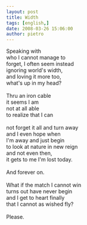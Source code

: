 ```yaml
---
layout: post
title: Width
tags: [english,]
date: 2008-03-26 15:06:00
author: pietro
---
```

Speaking with<br/>who I cannot manage to<br/>forget, I often seem instead<br/>ignoring world's width,<br/>and loving it more too,<br/>what's up in my head?<br/><br/>Thru an iron cable<br/>it seems I am<br/>not at all able<br/>to realize that I can<br/><br/>not forget it all and turn away<br/>and I even hope when<br/>I'm away and just begin<br/>to look at nature in new reign<br/>and not even then,<br/>it gets to me I'm lost today.<br/><br/>And forever on.<br/><br/>What if the match I cannot win<br/>turns out have never begin<br/>and I get to heart finally<br/>that I cannot as wished fly?<br/><br/>Please.
